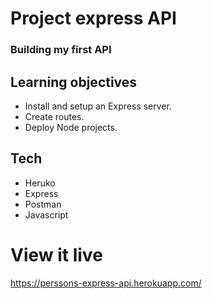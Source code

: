 # Project express API

### Building my first API

## Learning objectives

- Install and setup an Express server.
- Create routes.
- Deploy Node projects.

## Tech

- Heruko
- Express
- Postman
- Javascript

# View it live

https://perssons-express-api.herokuapp.com/
